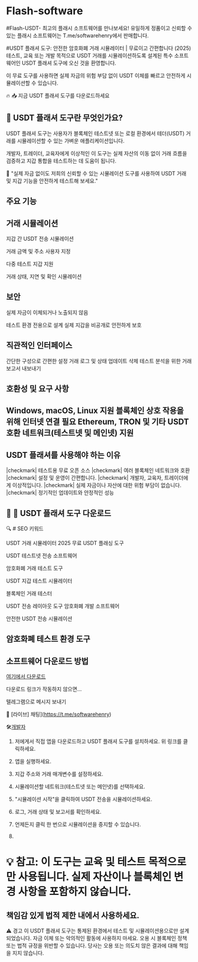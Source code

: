 # Flash-software
#Flash-USDT- 최고의 플래시 소프트웨어를 만나보세요! 유일하게 정품이고 신뢰할 수 있는 플래시 소프트웨어는 T.me/softwarehenry에서 판매합니다.


#USDT 플래셔 도구:
안전한 암호화폐 거래 시뮬레이터 | 무료이고 간편합니다 (2025)
테스트, 교육 또는 개발 목적으로 USDT 거래를 시뮬레이션하도록 설계된 특수 소프트웨어인 USDT 플래셔 도구에 오신 것을 환영합니다.

이 무료 도구를 사용하면 실제 자금의 위험 부담 없이 USDT 이체를 빠르고 안전하게 시뮬레이션할 수 있습니다.

🔥 📥 지금 USDT 플래셔 도구를 다운로드하세요

## 🎩 USDT 플래셔 도구란 무엇인가요?

USDT 플래셔 도구는 사용자가 블록체인 테스트넷 또는 로컬 환경에서 테더(USDT) 거래를 시뮬레이션할 수 있는 가벼운 애플리케이션입니다.

개발자, 트레이더, 교육자에게 이상적인 이 도구는 실제 자산의 이동 없이 거래 흐름을 검증하고 지갑 통합을 테스트하는 데 도움이 됩니다.

🧠 "실제 자금 없이도 저희의 신뢰할 수 있는 시뮬레이션 도구를 사용하여 USDT 거래 및 지갑 기능을 안전하게 테스트해 보세요."

## 주요 기능

## 거래 시뮬레이션

지갑 간 USDT 전송 시뮬레이션

거래 금액 및 주소 사용자 지정

다중 테스트 지갑 지원

거래 상태, 지연 및 확인 시뮬레이션

## 보안
실제 자금이 이체되거나 노출되지 않음

테스트 환경 전용으로 설계
실제 지갑을 비공개로 안전하게 보호

## 직관적인 인터페이스
간단한 구성으로 간편한 설정
거래 로그 및 상태 업데이트 삭제
테스트 분석을 위한 거래 보고서 내보내기

## 호환성 및 요구 사항

Windows, macOS, Linux 지원
블록체인 상호 작용을 위해 인터넷 연결 필요
Ethereum, TRON 및 기타 USDT 호환 네트워크(테스트넷 및 메인넷) 지원
---
## USDT 플래셔를 사용해야 하는 이유
|checkmark| 테스트용 무료 오픈 소스
|checkmark| 여러 블록체인 네트워크와 호환
|checkmark| 설정 및 운영이 간편합니다.
|checkmark| 개발자, 교육자, 트레이더에게 이상적입니다.
|checkmark| 실제 자금이나 자산에 대한 위험 부담이 없습니다.
|checkmark| 정기적인 업데이트와 안정적인 성능

🔗 🚀 USDT 플래셔 도구 다운로드
---
🔍 # SEO 키워드

USDT 거래 시뮬레이터 2025
무료 USDT 플래싱 도구

USDT 테스트넷 전송 소프트웨어

암호화폐 거래 테스트 도구

USDT 지갑 테스트 시뮬레이터

블록체인 거래 테스터

USDT 전송 레이아웃 도구
암호화폐 개발 소프트웨어

안전한 USDT 전송 시뮬레이션

암호화폐 테스트 환경 도구
---
## 소프트웨어 다운로드 방법

[여기에서 다운로드](https://t.me/softwarehenry)

다운로드 링크가 작동하지 않으면...

텔레그램으로 메시지 보내기

📨 [라이브] 채팅](https://t.me/softwarehenry)

🛠️[개발자](https://t.me/softwarehenry)

1. 저에게서 직접 앱을 다운로드하고 USDT 플래셔 도구를 설치하세요. 위 링크를 클릭하세요.

2. 앱을 실행하세요.
3. 지갑 주소와 거래 매개변수를 설정하세요.
4. 시뮬레이션할 네트워크(테스트넷 또는 메인넷)를 선택하세요.
5. "시뮬레이션 시작"을 클릭하여 USDT 전송을 시뮬레이션하세요.
6. 로그, 거래 상태 및 보고서를 확인하세요.
7. 언제든지 클릭 한 번으로 시뮬레이션을 중지할 수 있습니다.
8.
# 💡 참고: 이 도구는 교육 및 테스트 목적으로만 사용됩니다. 실제 자산이나 블록체인 변경 사항을 포함하지 않습니다.

책임감 있게 법적 제한 내에서 사용하세요.
---
⚠️ 경고
이 USDT 플래셔 도구는 통제된 환경에서 테스트 및 시뮬레이션용으로만 설계되었습니다. 자금 이체 또는 악의적인 활동에 사용하지 마세요.
오용 시 블록체인 정책 또는 법적 규정을 위반할 수 있습니다.
당사는 오용 또는 의도치 않은 결과에 대해 책임을 지지 않습니다.

